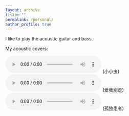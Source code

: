 ```yaml
---
layout: archive
title: ""
permalink: /personal/
author_profile: true
---
```


I like to play the acoustic guitar and bass. 

My acoustic covers:

<audio controls>
  <source src="/assets/3.m4a" type="audio/mp4">
  Your browser does not support the audio element.
</audio>
(小小虫)



<audio controls>
  <source src="/assets/4.m4a" type="audio/mp4">
  Your browser does not support the audio element.
</audio>
(爱我别走)




<audio controls>
  <source src="/assets/5.m4a" type="audio/mp4">
  Your browser does not support the audio element.
</audio>
(孤独患者)
